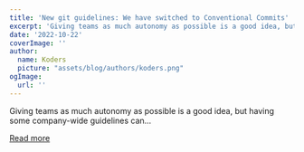 ```yaml
---
title: 'New git guidelines: We have switched to Conventional Commits'
excerpt: 'Giving teams as much autonomy as possible is a good idea, but having some company-wide guidelines can...'
date: '2022-10-22'
coverImage: ''
author:
  name: Koders
  picture: "assets/blog/authors/koders.png"
ogImage:
  url: ''
---
```


Giving teams as much autonomy as possible is a good idea, but having some company-wide guidelines can...

[Read more](https://dev.to/visuellverstehen/new-git-guidelines-we-have-switched-to-conventional-commits-1p0c)
